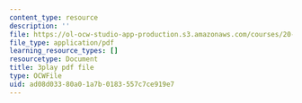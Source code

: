 ```yaml
---
content_type: resource
description: ''
file: https://ol-ocw-studio-app-production.s3.amazonaws.com/courses/20-219-becoming-the-next-bill-nye-writing-and-hosting-the-educational-show-january-iap-2015/ad08d03380a01a7b0183557c7ce919e7_Docl3KOqnHI.pdf
file_type: application/pdf
learning_resource_types: []
resourcetype: Document
title: 3play pdf file
type: OCWFile
uid: ad08d033-80a0-1a7b-0183-557c7ce919e7
---
```

